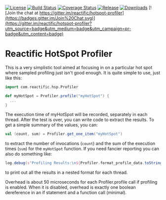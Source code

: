 [![License](http://img.shields.io/:license-Apache%202-red.svg)](http://www.apache.org/licenses/LICENSE-2.0.txt)
[![Build Status](https://travis-ci.org/reactific/hotspot-profiler.svg?branch=master)](https://travis-ci.org/reactific/hotspot-profiler)
[![Coverage Status](https://coveralls.io/repos/reactific/hotspot-profiler/badge.svg?branch=master)](https://coveralls.io/r/reactific/hotspot-profiler?branch=master)
[![Release](https://img.shields.io/github/release/reactific/hotspot-profiler.svg?style=flat)](https://github.com/reactific/hotspot-profiler/releases)
[![Downloads](https://img.shields.io/github/downloads/reactific/hotspot-profiler/latest/total.svg)](https://github.com/reactific/hotspot-profiler/releases)
[![Join the chat at https://gitter.im/reactific/hotspot-profiler](https://badges.gitter.im/Join%20Chat.svg)](https://gitter.im/reactific/hotspot-profiler?utm_source=badge&utm_medium=badge&utm_campaign=pr-badge&utm_content=badge)

Reactific HotSpot Profiler
==========================

This is a very simplistic tool aimed at focusing in on a particular hot spot where sampled profiling just isn't
good enough. It is quite simple to use, just like this:

```scala
import com.reactific.hsp.Profiler

def myHotSpot = Profiler.profile("myHotSpot") {
  ...
}
```

The execution time of myHotSpot will be recorded, separately in each thread. After the test is over, you can write
code to extract the results. To get a simple summary of the values, you can:

```scala
val (count, sum) = Profiler.get_one_item("myHotSpot")
```
to extract the number of invocations (`count`) and the sum of the execution times (`sum`) for the `myHotSpot` function.
If you need fancier reporting you can also do something like:

```scala
log.debug(s"Profiling Results:\n${Profiler.format_profile_data.toString()}")
```
to print out all the results in a nested format for each thread.

Overhead is about 50 microseconds for each Profiler.profile call if profiling is enabled. When it is disabled,
overhead is exactly one boolean dereference in an if statement and a function call (minimal).
